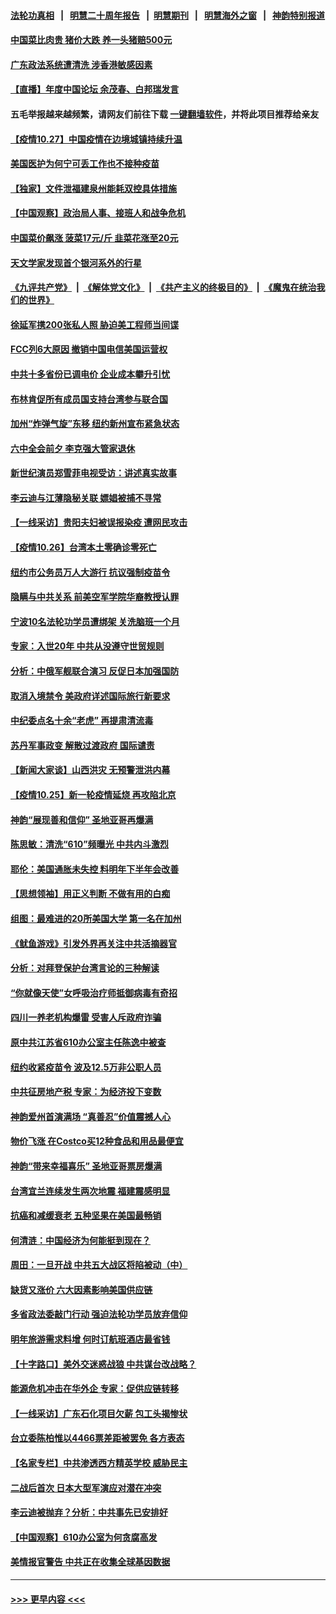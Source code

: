 #### [法轮功真相](https://github.com/gfw-breaker/truth/blob/master/README.md?t=0) &nbsp;&nbsp;|&nbsp;&nbsp; [明慧二十周年报告](https://github.com/gfw-breaker/mh-reports/blob/master/README.md?t=0) &nbsp;&nbsp;|&nbsp;&nbsp;[明慧期刊](https://github.com/gfw-breaker/mh-qikan) &nbsp;&nbsp;|&nbsp;&nbsp; [明慧海外之窗](https://github.com/gfw-breaker/mh-news/blob/master/README.md?t=0) &nbsp;&nbsp;|&nbsp;&nbsp; [神韵特别报道](https://github.com/gfw-breaker/mh-news/blob/master/shenyun.md?t=0)
#### [中国菜比肉贵 猪价大跌 养一头猪赔500元](../pages/nf4514/n13332047.md?t=10280101) 
#### [广东政法系统遭清洗 涉香港敏感因素](../pages/nf4514/n13333723.md?t=10280101) 
#### [【直播】年度中国论坛 余茂春、白邦瑞发言](../pages/nf4514/n13332516.md?t=10280101) 
#### 五毛举报越来越频繁，请网友们前往下载 [一键翻墙软件](https://github.com/gfw-breaker/ssr-accounts)，并将此项目推荐给亲友
#### [【疫情10.27】中国疫情在边境城镇持续升温](../pages/nf4514/n13332930.md?t=10280101) 
#### [美国医护为何宁可丢工作也不接种疫苗](../pages/nf4514/n13331894.md?t=10280101) 
#### [【独家】文件泄福建泉州能耗双控具体措施](../pages/nf4514/n13331924.md?t=10280101) 
#### [【中国观察】政治局人事、接班人和战争危机](../pages/nf4514/n13331932.md?t=10280101) 
#### [中国菜价飙涨 菠菜17元/斤 韭菜花涨至20元](../pages/nf4514/n13331916.md?t=10280101) 
#### [天文学家发现首个银河系外的行星](../pages/nf4514/n13331895.md?t=10280101) 
#### [《九评共产党》](https://github.com/begood0513/9ping.md/blob/master/README.md) &nbsp;|&nbsp; [《解体党文化》](../../../../jtdwh.md/blob/master/README.md)  &nbsp;|&nbsp; [《共产主义的终极目的》](../../../../gczydzjmd.md/blob/master/README.md) &nbsp;|&nbsp; [《魔鬼在统治我们的世界》](../../../../mgztzwmdsj.md/blob/master/README.md) 
#### [徐延军携200张私人照 胁迫美工程师当间谍](../pages/nf4514/n13331491.md?t=10280101) 
#### [FCC列6大原因 撤销中国电信美国运营权](../pages/nf4514/n13331452.md?t=10280101) 
#### [中共十多省份已调电价 企业成本攀升引忧](../pages/nf4514/n13331303.md?t=10280101) 
#### [布林肯促所有成员国支持台湾参与联合国](../pages/nf4514/n13331235.md?t=10280101) 
#### [加州“炸弹气旋”东移 纽约新州宣布紧急状态](../pages/nf4514/n13331153.md?t=10280101) 
#### [六中全会前夕 李克强大管家退休](../pages/nf4514/n13331220.md?t=10280101) 
#### [新世纪演员郑雪菲电视受访：讲述真实故事](../pages/nf4514/n13331008.md?t=10280101) 
#### [李云迪与江薄隐秘关联 嫖娼被捕不寻常](../pages/nf4514/n13331051.md?t=10280101) 
#### [【一线采访】贵阳夫妇被误报染疫 遭网民攻击](../pages/nf4514/n13330226.md?t=10280101) 
#### [【疫情10.26】台湾本土零确诊零死亡](../pages/nf4514/n13330501.md?t=10280101) 
#### [纽约市公务员万人大游行 抗议强制疫苗令](../pages/nf4514/n13329881.md?t=10280101) 
#### [隐瞒与中共关系 前美空军学院华裔教授认罪](../pages/nf4514/n13329413.md?t=10280101) 
#### [宁波10名法轮功学员遭绑架 关洗脑班一个月](../pages/nf4514/n13328207.md?t=10280101) 
#### [专家：入世20年 中共从没遵守世贸规则](../pages/nf4514/n13329192.md?t=10280101) 
#### [分析：中俄军舰联合演习 反促日本加强国防](../pages/nf4514/n13329297.md?t=10280101) 
#### [取消入境禁令 美政府详述国际旅行新要求](../pages/nf4514/n13329234.md?t=10280101) 
#### [中纪委点名十余“老虎” 再提肃清流毒](../pages/nf4514/n13328888.md?t=10280101) 
#### [苏丹军事政变 解散过渡政府 国际谴责](../pages/nf4514/n13328504.md?t=10280101) 
#### [【新闻大家谈】山西洪灾 无预警泄洪内幕](../pages/nf4514/n13327049.md?t=10280101) 
#### [【疫情10.25】新一轮疫情延烧 再攻陷北京](../pages/nf4514/n13327865.md?t=10280101) 
#### [神韵“展现善和信仰” 圣地亚哥再爆满](../pages/nf4514/n13328060.md?t=10280101) 
#### [陈思敏：清洗“610”频曝光 中共内斗激烈](../pages/nf4514/n13327987.md?t=10280101) 
#### [耶伦：美国通胀未失控 料明年下半年会改善](../pages/nf4514/n13326722.md?t=10280101) 
#### [【思想领袖】用正义判断 不做有用的白痴](../pages/nf4514/n13297585.md?t=10280101) 
#### [组图：最难进的20所美国大学 第一名在加州](../pages/nf4514/n13311328.md?t=10280101) 
#### [《鱿鱼游戏》引发外界再关注中共活摘器官](../pages/nf4514/n13324915.md?t=10280101) 
#### [分析：对拜登保护台湾言论的三种解读](../pages/nf4514/n13325462.md?t=10280101) 
#### [“你就像天使”女呼吸治疗师抵御病毒有奇招](../pages/nf4514/n13326753.md?t=10280101) 
#### [四川一养老机构爆雷 受害人斥政府诈骗](../pages/nf4514/n13326519.md?t=10280101) 
#### [原中共江苏省610办公室主任陈逸中被查](../pages/nf4514/n13326486.md?t=10280101) 
#### [纽约收紧疫苗令 波及12.5万非公职人员](../pages/nf4514/n13326261.md?t=10280101) 
#### [中共征房地产税 专家：为经济投下变数](../pages/nf4514/n13326001.md?t=10280101) 
#### [神韵爱州首演满场 “真善忍”价值震撼人心](../pages/nf4514/n13325801.md?t=10280101) 
#### [物价飞涨 在Costco买12种食品和用品最便宜](../pages/nf4514/n13321451.md?t=10280101) 
#### [神韵“带来幸福喜乐” 圣地亚哥票房爆满](../pages/nf4514/n13325753.md?t=10280101) 
#### [台湾宜兰连续发生两次地震 福建震感明显](../pages/nf4514/n13325569.md?t=10280101) 
#### [抗癌和减缓衰老 五种坚果在美国最畅销](../pages/nf4514/n13323638.md?t=10280101) 
#### [何清涟：中国经济为何能挺到现在？](../pages/nf4514/n13325562.md?t=10280101) 
#### [周田：一旦开战 中共五大战区将陷被动（中）](../pages/nf4514/n13325247.md?t=10280101) 
#### [缺货又涨价 六大因素影响美国供应链](../pages/nf4514/n13325181.md?t=10280101) 
#### [多省政法委敲门行动 强迫法轮功学员放弃信仰](../pages/nf4514/n13325102.md?t=10280101) 
#### [明年旅游需求料增 何时订航班酒店最省钱](../pages/nf4514/n13324776.md?t=10280101) 
#### [【十字路口】美外交迷惑战狼 中共谋台改战略？](../pages/nf4514/n13324429.md?t=10280101) 
#### [能源危机冲击在华外企 专家：促供应链转移](../pages/nf4514/n13324933.md?t=10280101) 
#### [【一线采访】广东石化项目欠薪 包工头揭惨状](../pages/nf4514/n13324844.md?t=10280101) 
#### [台立委陈柏惟以4466票差距被罢免 各方表态](../pages/nf4514/n13324597.md?t=10280101) 
#### [【名家专栏】中共渗透西方精英学校 威胁民主](../pages/nf4514/n13324491.md?t=10280101) 
#### [二战后首次 日本大型军演应对潜在冲突](../pages/nf4514/n13324664.md?t=10280101) 
#### [李云迪被抛弃？分析：中共事先已安排好](../pages/nf4514/n13324145.md?t=10280101) 
#### [【中国观察】610办公室为何贪腐高发](../pages/nf4514/n13324028.md?t=10280101) 
#### [美情报官警告 中共正在收集全球基因数据](../pages/nf4514/n13323792.md?t=10280101) 

----
#### [ >>> 更早内容 <<< ](../indexes/nf4514-earlier.md)
